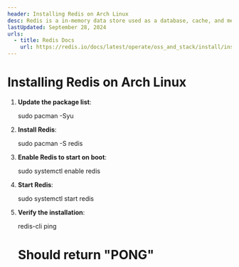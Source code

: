 ```yaml
---
header: Installing Redis on Arch Linux
desc: Redis is a in-memory data store used as a database, cache, and message broker, known for its high performance and support for various data structures.
lastUpdated: September 28, 2024
urls:
  - title: Redis Docs
    url: https://redis.io/docs/latest/operate/oss_and_stack/install/install-redis/
---
```


# Installing Redis on Arch Linux

1. **Update the package list**:

   sudo pacman -Syu

2. **Install Redis**:

   sudo pacman -S redis

3. **Enable Redis to start on boot**:

   sudo systemctl enable redis

4. **Start Redis**:

   sudo systemctl start redis

5. **Verify the installation**:

   redis-cli ping
   # Should return "PONG"
